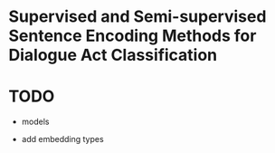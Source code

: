 # Supervised and Semi-supervised Sentence Encoding Methods for Dialogue Act Classification

# TODO

- models

- add embedding types

